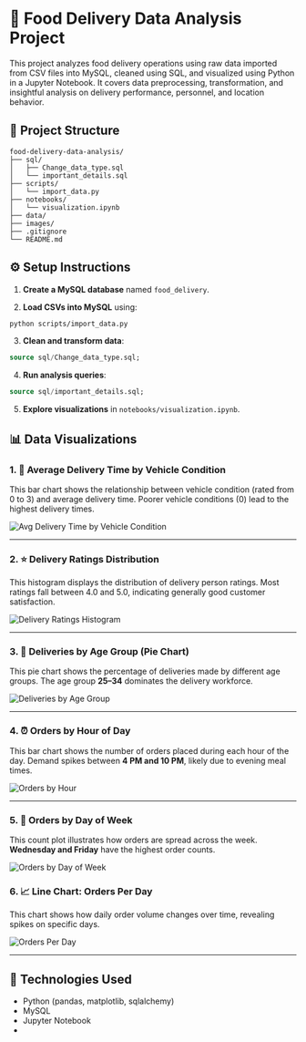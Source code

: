 # 🚚 Food Delivery Data Analysis Project

This project analyzes food delivery operations using raw data imported from CSV files into MySQL, cleaned using SQL, and visualized using Python in a Jupyter Notebook. It covers data preprocessing, transformation, and insightful analysis on delivery performance, personnel, and location behavior.

## 📁 Project Structure

```
food-delivery-data-analysis/
├── sql/
│   ├── Change_data_type.sql
│   └── important_details.sql
├── scripts/
│   └── import_data.py
├── notebooks/
│   └── visualization.ipynb
├── data/
├── images/
├── .gitignore
└── README.md
```

## ⚙️ Setup Instructions

1. **Create a MySQL database** named `food_delivery`.

2. **Load CSVs into MySQL** using:

```bash
python scripts/import_data.py
```

3. **Clean and transform data**:

```sql
source sql/Change_data_type.sql;
```

4. **Run analysis queries**:

```sql
source sql/important_details.sql;
```

5. **Explore visualizations** in `notebooks/visualization.ipynb`.


## 📊 Data Visualizations

### 1. 🚗 Average Delivery Time by Vehicle Condition
This bar chart shows the relationship between vehicle condition (rated from 0 to 3) and average delivery time. Poorer vehicle conditions (0) lead to the highest delivery times.

![Avg Delivery Time by Vehicle Condition](images/vehicle_condition.png)

---

### 2. ⭐ Delivery Ratings Distribution
This histogram displays the distribution of delivery person ratings. Most ratings fall between 4.0 and 5.0, indicating generally good customer satisfaction.

![Delivery Ratings Histogram](images/delivery_ratings.png)

---

### 3. 🧓 Deliveries by Age Group (Pie Chart)
This pie chart shows the percentage of deliveries made by different age groups. The age group **25–34** dominates the delivery workforce.

![Deliveries by Age Group](images/age_group_pie.png)

---

### 4. ⏰ Orders by Hour of Day
This bar chart shows the number of orders placed during each hour of the day. Demand spikes between **4 PM and 10 PM**, likely due to evening meal times.

![Orders by Hour](images/orders_by_hour.png)

---

### 5. 📅 Orders by Day of Week
This count plot illustrates how orders are spread across the week. **Wednesday and Friday** have the highest order counts.

![Orders by Day of Week](images/orders_by_day.png)

### 6. 📈 Line Chart: Orders Per Day
This chart shows how daily order volume changes over time, revealing spikes on specific days.

![Orders Per Day](images/orders_per_day.png)

---


## 🧰 Technologies Used

- Python (pandas, matplotlib, sqlalchemy)
- MySQL
- Jupyter Notebook
- 

